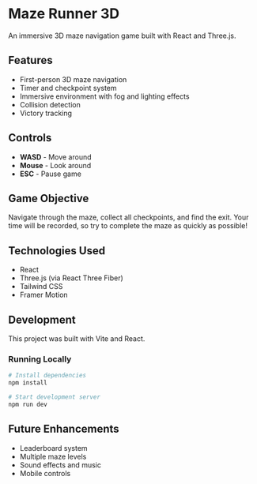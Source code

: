 
# Maze Runner 3D

An immersive 3D maze navigation game built with React and Three.js.

## Features

- First-person 3D maze navigation
- Timer and checkpoint system
- Immersive environment with fog and lighting effects
- Collision detection
- Victory tracking

## Controls

- **WASD** - Move around
- **Mouse** - Look around
- **ESC** - Pause game

## Game Objective

Navigate through the maze, collect all checkpoints, and find the exit. Your time will be recorded, so try to complete the maze as quickly as possible!

## Technologies Used

- React
- Three.js (via React Three Fiber)
- Tailwind CSS
- Framer Motion

## Development

This project was built with Vite and React.

### Running Locally

```bash
# Install dependencies
npm install

# Start development server
npm run dev
```

## Future Enhancements

- Leaderboard system
- Multiple maze levels
- Sound effects and music
- Mobile controls